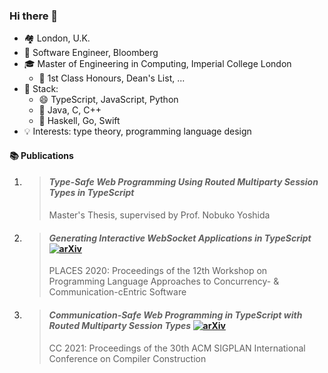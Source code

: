 ### Hi there 👋

- 🏘️ London, U.K.
- 💼 Software Engineer, Bloomberg
- 🎓 Master of Engineering in Computing, Imperial College London
  - 🥇 1st Class Honours, Dean's List, ...
- 🧰 Stack:
  - 😄 TypeScript, JavaScript, Python
  - 🙂 Java, C, C++
  - 🤔 Haskell, Go, Swift  
- 💡 Interests: type theory, programming language design
  
#### 📚 Publications
1. > #### _Type-Safe Web Programming Using Routed Multiparty Session Types in TypeScript_
   > Master's Thesis, supervised by Prof. Nobuko Yoshida

1. > #### _Generating Interactive WebSocket Applications in TypeScript_ [![arXiv](https://img.shields.io/badge/arXiv-2004.01321-b31b1b.svg)](https://arxiv.org/abs/2004.01321)
   > PLACES 2020: Proceedings of the 12th Workshop on Programming Language Approaches to Concurrency- & Communication-cEntric Software

1. > #### _Communication-Safe Web Programming in TypeScript with Routed Multiparty Session Types_ [![arXiv](https://img.shields.io/badge/arXiv-2101.04622-b31b1b.svg)](https://arxiv.org/abs/2101.04622)
   > CC 2021: Proceedings of the 30th ACM SIGPLAN International Conference on Compiler Construction
  
<!--
**ansonmiu0214/ansonmiu0214** is a ✨ _special_ ✨ repository because its `README.md` (this file) appears on your GitHub profile.

Here are some ideas to get you started:

- 🔭 I’m currently working on ...
- 🌱 I’m currently learning ...
- 👯 I’m looking to collaborate on ...
- 🤔 I’m looking for help with ...
- 💬 Ask me about ...
- 📫 How to reach me: ...
- 😄 Pronouns: ...
- ⚡ Fun fact: ...
-->
